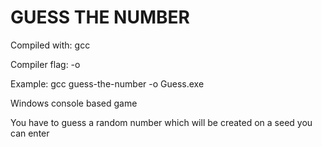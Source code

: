 # GUESS THE NUMBER

Compiled with: gcc

Compiler flag: -o

Example: gcc guess-the-number -o Guess.exe


Windows console based game

You have to guess a random number which will be created on a seed you can enter
